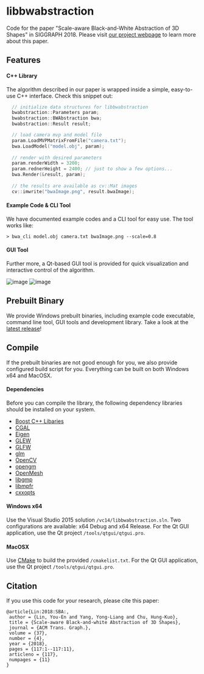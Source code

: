 # libbwabstraction
Code for the paper "Scale-aware Black-and-White Abstraction of 3D Shapes" in SIGGRAPH 2018. Please visit [our project webpage](https://cgv.cs.nthu.edu.tw/projects/Shape_Analysis/BW_Abstraction) to learn more about this paper.

## Features

#### C++ Library
The algorithm described in our paper is wrapped inside a simple, easy-to-use C++ interface. Check this snippet out:

```C++
  // initialize data structures for libbwabstraction
  bwabstraction::Parameters param;
  bwabstraction::BWAbstraction bwa;
  bwabstraction::Result result;

  // load camera mvp and model file
  param.LoadMVPMatrixFromFile("camera.txt");
  bwa.LoadModel("model.obj", param);
    
  // render with desired parameters
  param.renderWidth = 3200;
  param.rednerHeight = 2400; // just to show a few options...
  bwa.Render(&result, param);
  
  // the results are available as cv::Mat images
  cv::imwrite("bwaImage.png", result.bwaImage);
```

#### Example Code & CLI Tool
We have documented example codes and a CLI tool for easy use. The tool works like:

`> bwa_cli model.obj camera.txt bwaImage.png --scale=0.8`

#### GUI Tool
Further more, a Qt-based GUI tool is provided for quick visualization and interactive control of the algorithm.

![image](https://github.com/unlin/libbwabstraction/blob/master/qtgui_01.png?raw=true)
![image](https://github.com/unlin/libbwabstraction/blob/master/qtgui_02.png?raw=true)

## Prebuilt Binary
We provide Windows prebuilt binaries, including example code executable, command line tool, GUI tools and development library. Take a look at the [latest release](https://github.com/unlin/libbwabstraction/releases/latest)!

## Compile
If the prebuilt binaries are not good enough for you, we also provide configured build script for you. Everything can be built on both Windows x64 and MacOSX.

#### Dependencies
Before you can compile the library, the following dependency libraries should be installed on your system.
* [Boost C++ Libaries](https://www.boost.org/)
* [CGAL](https://www.cgal.org/)
* [Eigen](http://eigen.tuxfamily.org/)
* [GLEW](http://glew.sourceforge.net/)
* [GLFW](https://www.glfw.org/)
* [glm](https://glm.g-truc.net/)
* [OpenCV](https://opencv.org/)
* [opengm](https://github.com/opengm/opengm)
* [OpenMesh](https://www.openmesh.org/)
* [libgmp](https://gmplib.org/)
* [libmpfr](https://www.mpfr.org/)
* [cxxopts](https://github.com/jarro2783/cxxopts)

#### Windows x64
Use the Visual Studio 2015 solution `/vc14/libbwabstraction.sln`. Two configurations are available: x64 Debug and x64 Release. For the Qt GUI application, use the Qt project `/tools/qtgui/qtgui.pro`.

#### MacOSX
Use [CMake](https://cmake.org/) to build the provided `/cmakelist.txt`. For the Qt GUI application, use the Qt project `/tools/qtgui/qtgui.pro`.

## Citation 
If you use this code for your research, please cite this paper:
```
@article{Lin:2018:SBA:,
 author = {Lin, You-En and Yang, Yong-Liang and Chu, Hung-Kuo},
 title = {Scale-aware Black-and-white Abstraction of 3D Shapes},
 journal = {ACM Trans. Graph.},
 volume = {37},
 number = {4},
 year = {2018},
 pages = {117:1--117:11},
 articleno = {117},
 numpages = {11}
}
```
